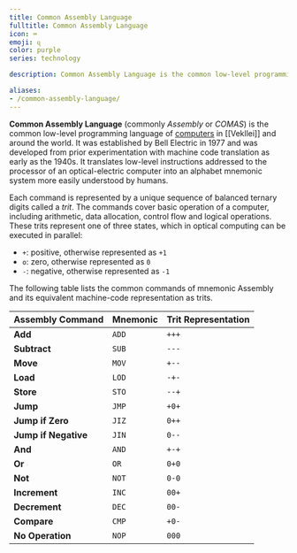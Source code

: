 ```yaml
---
title: Common Assembly Language
fulltitle: Common Assembly Language
icon: ⌨️
emoji: ɋ
color: purple
series: technology

description: Common Assembly Language is the common low-level programming language of computers in Vekllei and around the world.

aliases:
- /common-assembly-language/
---
```

**Common Assembly Language** (commonly *Assembly* or *COMAS*) is the common low-level programming language of [computers](/computers/) in [[Vekllei]] and around the world. It was established by Bell Electric in 1977 and was developed from prior experimentation with machine code translation as early as the 1940s. It translates low-level instructions addressed to the processor of an optical-electric computer into an alphabet mnemonic system more easily understood by humans.

Each command is represented by a unique sequence of balanced ternary digits called a *trit*. The commands cover basic operation of a computer, including arithmetic, data allocation, control flow and logical operations. These trits represent one of three states, which in optical computing can be executed in parallel:

* `+`: positive, otherwise represented as `+1`
* `o`: zero, otherwise represented as `0`
* `-`: negative, otherwise represented as `-1`

The following table lists the common commands of mnemonic Assembly and its equivalent machine-code representation as trits.

| **Assembly Command** | **Mnemonic** | **Trit Representation** |
|----------------------|--------------|-------------------------------------|
| **Add**              | `ADD`        | `+++`                               |
| **Subtract**         | `SUB`        | `---`                               |
| **Move**             | `MOV`        | `+--`                               |
| **Load**             | `LOD`         | `-+-`                               |
| **Store**            | `STO`         | `--+`                               |
| **Jump**             | `JMP`        | `+0+`                               |
| **Jump if Zero**     | `JIZ`         | `0++`                               |
| **Jump if Negative** | `JIN`         | `0--`                               |
| **And**              | `AND`        | `+-+`                               |
| **Or**               | `OR`         | `0+0`                               |
| **Not**              | `NOT`        | `0-0`                               |
| **Increment**        | `INC`        | `00+`                               |
| **Decrement**        | `DEC`        | `00-`                               |
| **Compare**          | `CMP`        | `+0-`                               |
| **No Operation**     | `NOP`        | `000`                               |
